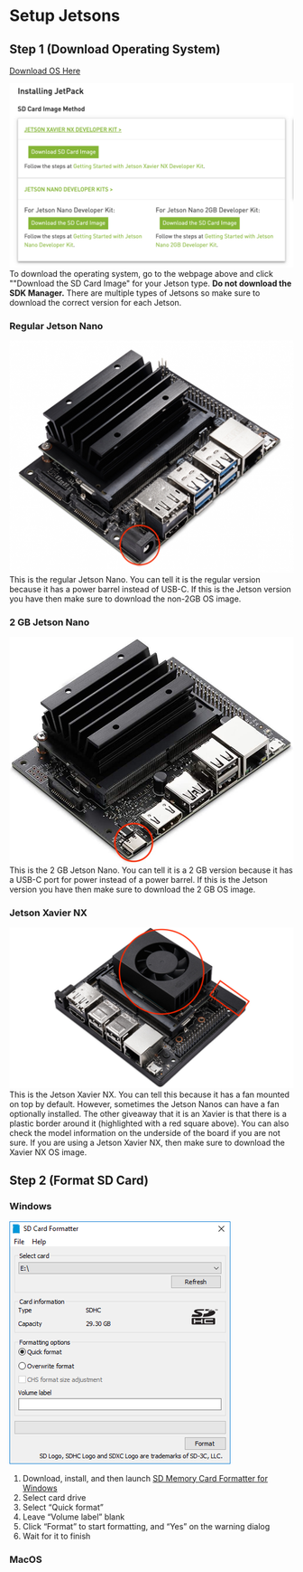 # Setup Jetsons

## Step 1 (Download Operating System)
[Download OS Here](https://developer.nvidia.com/jetpack-sdk-461)

![2 GB Jetson](./Assets/Downloads.png)
To download the operating system, go to the webpage above and click ""Download the SD Card Image" for your Jetson type. **Do not download the SDK Manager.** There are multiple types of Jetsons so make sure to download the correct version for each Jetson.

### Regular Jetson Nano
![Regular Jetson Nano](./Assets/Regular_Nano.jpeg)
This is the regular Jetson Nano. You can tell it is the regular version because it has a power barrel instead of USB-C. If this is the Jetson version you have then make sure to download the non-2GB OS image.

### 2 GB Jetson Nano
![2 GB Jetson Nano](./Assets/2gb_Nano.jpg)
This is the 2 GB Jetson Nano. You can tell it is a 2 GB version because it has a USB-C port for power instead of a power barrel. If this is the Jetson version you have then make sure to download the 2 GB OS image.

### Jetson Xavier NX
![Jetson Xavier](./Assets/Xavier.jpeg)
This is the Jetson Xavier NX. You can tell this because it has a fan mounted on top by default. However, sometimes the Jetson Nanos can have a fan optionally installed. The other giveaway that it is an Xavier is that there is a plastic border around it (highlighted with a red square above). You can also check the model information on the underside of the board if you are not sure. If you are using a Jetson Xavier NX, then make sure to download the Xavier NX OS image.

## Step 2 (Format SD Card)

### Windows
![SD Card Format Windows](./Assets/SD_Format_Windows.png)

1. Download, install, and then launch [SD Memory Card Formatter for Windows](https://www.sdcard.org/downloads/formatter_4/eula_windows/)
2. Select card drive
3. Select “Quick format”
4. Leave “Volume label” blank
5. Click “Format” to start formatting, and “Yes” on the warning dialog
6. Wait for it to finish

### MacOS
